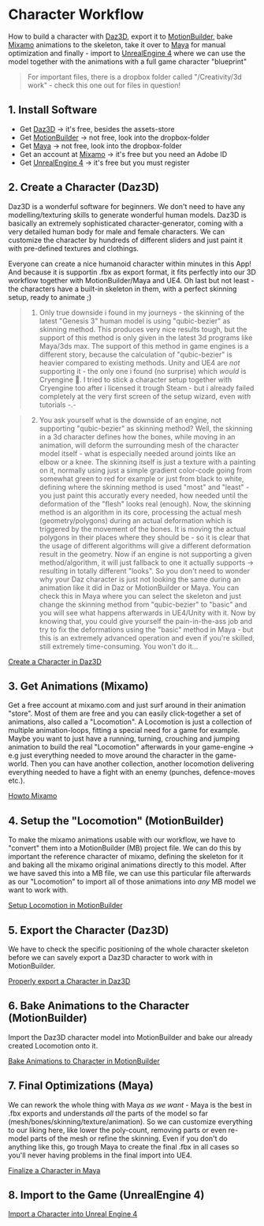 # Character Workflow

How to build a character with [Daz3D](https://www.daz3d.com/), export it to [MotionBuilder](http://www.autodesk.com/products/motionbuilder/overview), bake [Mixamo](https://www.mixamo.com/) animations to the skeleton, take it over to [Maya](http://www.autodesk.de/products/maya/overview) for manual optimization and finally - import to [UnrealEngine 4](https://www.unrealengine.com/) where we can use the model together with the animations with a full game character "blueprint"

> For important files, there is a dropbox folder called "/Creativity/3d work" - check this one out for files in question!

## 1. Install Software

* Get [Daz3D](https://www.daz3d.com/) -> it's free, besides the assets-store
* Get [MotionBuilder](http://www.autodesk.com/products/motionbuilder/overview) -> not free, look into the dropbox-folder
* Get [Maya](http://www.autodesk.de/products/maya/overview) -> not free, look into the dropbox-folder
* Get an account at [Mixamo](https://www.mixamo.com/) -> it's free but you need an Adobe ID
* Get [UnrealEngine 4](https://www.unrealengine.com/) -> it's free but you must register

## 2. Create a Character (Daz3D)

Daz3D is a wonderful software for beginners. We don't need to have any modelling/texturing skills to generate wonderful human models. Daz3D is basically an extremely sophisticated character-generator, coming with a very detailed human body for male and female characters. We can customize the character by hundreds of different sliders and just paint it with pre-defined textures and clothings.

Everyone can create a nice humanoid character within minutes in this App! And because it is supportin .fbx as export format, it fits perfectly into our 3D workflow together with MotionBuilder/Maya and UE4. Oh last but not least - the characters have a built-in skeleton in them, with a perfect skinning setup, ready to animate ;)

> 1. Only true downside i found in my journeys - the skinning of the latest "Genesis 3" human model is using "qubic-bezier" as skinning method. This produces very nice results tough, but the support of this method is only given in the latest 3d programs like Maya/3ds max. The support of this method in game engines is a different story, because the calculation of "qubic-bezier" is heavier compared to existing methods. Unity and UE4 are _not_ supporting it - the only one i found (no surprise) which _would_ is Cryengine :tada:. I tried to stick a character setup together with Cryengine too after i licensed it trough Steam - but i already failed completely at the very first screen of the setup wizard, even _with_ tutorials -.-

> 2. You ask yourself what is the downside of an engine, not supporting "qubic-bezier" as skinning method? Well, the skinning in a 3d character defines how the bones, while moving in an animation, will deform the surrounding mesh of the character model itself - what is especially needed around joints like an elbow or a knee. The skinning itself is just a texture with a painting on it, normally using just a simple gradient color-code going from somewhat green to red for example or just from black to white, defining where the skinning method is used "most" and "least" - you just paint this accuratly every needed, how needed until the deformation of the "flesh" looks real (enough). Now, the skinning method is an algorithm in its core, processing the actual mesh (geometry/polygons) during an actual deformation which is triggered by the movement of the bones. It is moving the actual polygons in their places where they should be - so it is clear that the usage of different algorithms will give a different deformation result in the geometry. Now if an engine is not supporting a given method/algorithm, it will just fallback to one it actually supports -> resulting in totally different "looks". So you don't need to wonder why your Daz character is just not looking the same during an animation like it did in Daz or MotionBuilder or Maya. You can check this in Maya where you can select the skeleton and just change the skinning method from "qubic-bezier" to "basic" and you will see what happens afterwards in UE4/Unity with it. Now by knowing that, you could give yourself the pain-in-the-ass job and try to fix the deformations using the "basic" method in Maya - but this is an extremely advanced operation and even if you're skilled, still extremely time-consuming. You won't do it...

[Create a Character in Daz3D](Daz3DCreateCharacter.md)

## 3. Get Animations (Mixamo)

Get a free account at mixamo.com and just surf around in their animation "store". Most of them are free and you can easily click-together a set of animations, also called a "Locomotion". A Locomotion is just a collection of multiple animation-loops, fitting a special need for a game for example. Maybe you want to just have a running, turning, crouching and jumping animation to build the real "Locomotion" afterwards in your game-engine -> e.g just everything needed to move around the character in the game-world. Then you can have another collection, another locomotion delivering everything needed to have a fight with an enemy (punches, defence-moves etc.).

[Howto Mixamo](HowtoMixamo.md)

## 4. Setup the "Locomotion" (MotionBuilder)

To make the mixamo animations usable with our workflow, we have to "convert" them into a MotionBuilder (MB) project file. We can do this by important the reference character of mixamo, defining the skeleton for it and baking all the mixamo original animations directly to this model. After we have saved this into a MB file, we can use this particular file afterwards as our "Locomotion" to import all of those animations into _any_ MB model we want to work with.

[Setup Locomotion in MotionBuilder](LocomotionMB.md)

## 5. Export the Character (Daz3D)

We have to check the specific positioning of the whole character skeleton before we can savely export a Daz3D character to work with in MotionBuilder.

[Properly export a Character in Daz3D](Daz3DExportCharacter.md)

## 6. Bake Animations to the Character (MotionBuilder)

Import the Daz3D character model into MotionBuilder and bake our already created Locomotion onto it.

[Bake Animations to Character in MotionBuilder](BakeAnimationsMB.md)

## 7. Final Optimizations (Maya)

We can rework the whole thing with Maya _as we want_ - Maya is the best in .fbx exports and understands _all_ the parts of the model so far (mesh/bones/skinning/texture/animation). So we can customize everything to our liking here, like lower the poly-count, removing parts or even re-model parts of the mesh or refine the skinning. Even if you don't do anything like this, go trough Maya to create the final .fbx in all cases so you'll never having problems in the final import into UE4.

[Finalize a Character in Maya](FinalizeCharacterMaya.md)

## 8. Import to the Game (UnrealEngine 4)

[Import a Character into Unreal Engine 4](ImportCharacterUE4.md)
